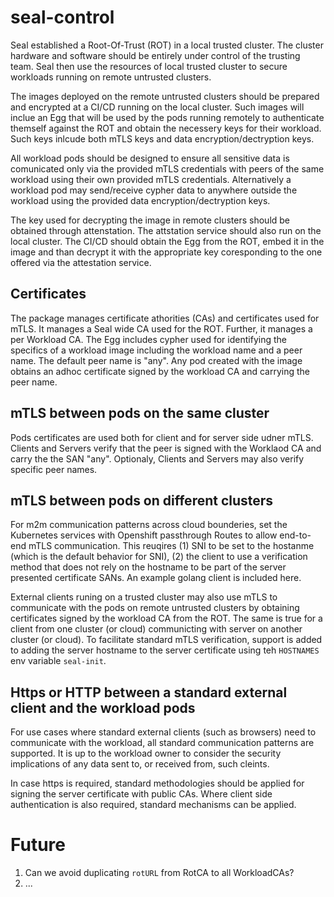 # seal-control

Seal established a Root-Of-Trust (ROT) in a local trusted cluster. The cluster hardware and software should be entirely under control of the trusting team. Seal then use the resources of local trusted cluster to secure workloads running on remote untrusted clusters.

The images deployed on the remote untrusted clusters should be prepared and encrypted at a CI/CD running on the local cluster. Such images will inclue an Egg that will be used by the pods running remotely to authenticate themself against the ROT and obtain the necessery keys for their workload. Such keys inlcude both mTLS keys and data encryption/dectryption keys. 

All workload pods should be designed to ensure all sensitive data is comunicated only via the provided mTLS credentials with peers of the same workload using their own provided mTLS credentials. Alternatively a workload pod may send/receive cypher data to anywhere outside the workload using the provided data encryption/dectryption keys. 

The key used for decrypting the image in remote clusters should be obtained through attenstation. The attstation service should also run on the local cluster. The CI/CD should obtain the Egg from the ROT, embed it in the image and than decrypt it with the appropriate key coresponding to the one offered via the attestation service.

## Certificates
The package manages certificate athorities (CAs) and certificates used for mTLS. It manages a Seal wide CA used for the ROT. Further, it manages a per Workload CA. The Egg includes cypher used for identifying the specifics of a workload image including the workload name and a peer name. The default peer name is "any". Any pod created with the image obtains an adhoc certificate signed by the workload CA and carrying the peer name.

## mTLS between pods on the same cluster
Pods certificates are used both for client and for server side udner mTLS. Clients and Servers verify that the peer is signed with the Worklaod CA and carry the the SAN "any". Optionaly, Clients and Servers may also verify specific peer names. 

## mTLS between pods on different clusters 
For m2m communication patterns across cloud bounderies, set the Kubernetes services with Openshift passthrough Routes to allow end-to-end mTLS communication. This reuqires (1) SNI to be set to the hostanme (which is the default behavior for SNI), (2) the client to use a verification method that does not rely on the hostname to be part of the server presented certificate SANs. An example golang client is included here. 

External clients runing on a trusted cluster may also use mTLS to communicate with the pods on remote untrusted clusters by obtaining certificates signed by the workload CA from the ROT. The same is true for a client from one cluster (or cloud) communicting with server on another cluster (or cloud). To facilitate standard mTLS verification, support is added to adding the server hostname to the server certificate using teh `HOSTNAMES` env variable `seal-init`. 


## Https or HTTP between a standard external client and the workload pods
For use cases where standard external clients (such as browsers) need to communicate with the workload, all standard communication patterns are supported. It is up to the workload owner to consider the security implications of any data sent to, or received from, such cleints.   

In case https is required, standard methodologies should be applied for signing the server certificate with public CAs. Where client side authentication is also required, standard mechanisms can be applied. 



# Future
1. Can we avoid duplicating `rotURL` from RotCA to all WorkloadCAs?
1. ...
